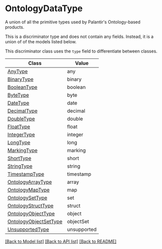# OntologyDataType

A union of all the primitive types used by Palantir's Ontology-based products.


This is a discriminator type and does not contain any fields. Instead, it is a union
of of the models listed below.

This discriminator class uses the `type` field to differentiate between classes.

| Class | Value
| ------------ | -------------
[AnyType](AnyType.md) | any
[BinaryType](BinaryType.md) | binary
[BooleanType](BooleanType.md) | boolean
[ByteType](ByteType.md) | byte
[DateType](DateType.md) | date
[DecimalType](DecimalType.md) | decimal
[DoubleType](DoubleType.md) | double
[FloatType](FloatType.md) | float
[IntegerType](IntegerType.md) | integer
[LongType](LongType.md) | long
[MarkingType](MarkingType.md) | marking
[ShortType](ShortType.md) | short
[StringType](StringType.md) | string
[TimestampType](TimestampType.md) | timestamp
[OntologyArrayType](OntologyArrayType.md) | array
[OntologyMapType](OntologyMapType.md) | map
[OntologySetType](OntologySetType.md) | set
[OntologyStructType](OntologyStructType.md) | struct
[OntologyObjectType](OntologyObjectType.md) | object
[OntologyObjectSetType](OntologyObjectSetType.md) | objectSet
[UnsupportedType](UnsupportedType.md) | unsupported


[[Back to Model list]](../../../README.md#models-v1-link) [[Back to API list]](../../../README.md#apis-v1-link) [[Back to README]](../../../README.md)
